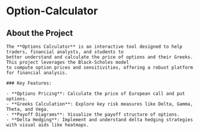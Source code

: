 # Option-Calculator

 ## About the Project
    
    The **Options Calculator** is an interactive tool designed to help traders, financial analysts, and students to 
    better understand and calculate the price of options and their Greeks. This project leverages the Black-Scholes model
    to compute option prices and sensitivities, offering a robust platform for financial analysis.
    
    ### Key Features:
    
    - **Options Pricing**: Calculate the price of European call and put options.
    - **Greeks Calculation**: Explore key risk measures like Delta, Gamma, Theta, and Vega.
    - **Payoff Diagrams**: Visualize the payoff structure of options.
    - **Delta Hedging**: Implement and understand delta hedging strategies with visual aids like heatmaps.
